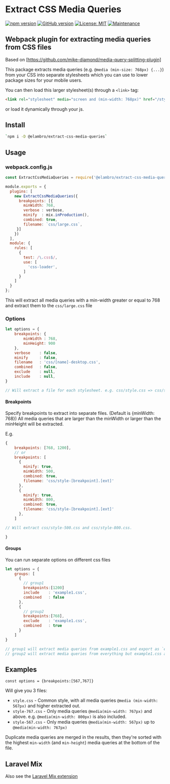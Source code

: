 # Extract CSS Media Queries

[![npm version](https://badge.fury.io/js/%40elambro%2Fextract-css-media-queries.svg)](https://badge.fury.io/js/%40elambro%2Fextract-css-media-queries) [![GitHub version](https://badge.fury.io/gh/elambro%2Fextract-css-media-queries.svg)](https://badge.fury.io/gh/elambro%2Fextract-css-media-queries) [![License: MIT](https://img.shields.io/badge/License-MIT-yellow.svg)](https://opensource.org/licenses/MIT) [![Maintenance](https://img.shields.io/badge/Maintained%3F-yes-green.svg)](https://github.com/elambro/extract-css-media-queries/graphs/commit-activity)




## Webpack plugin for extracting media queries from CSS files
Based on [https://github.com/mike-diamond/media-query-splitting-plugin]

This package extracts media queries (e.g. `@media (min-size: 768px) {...}`) from your CSS into separate stylesheets which you can use to lower package sizes for your mobile users.

You can then load this larger stylesheet(s) through a `<link>` tag:

```html
<link rel="stylesheet" media="screen and (min-width: 768px)" href="/style.css">
```
or load it dynamically through your js.

## Install

```bash
`npm i -D @elambro/extract-css-media-queries`
```

## Usage

### webpack.config.js

```js
const ExtractCssMediaQueries = require('@elambro/extract-css-media-queries');

module.exports = {
  plugins: [
    new ExtractCssMediaQueries({
      breakpoints: [{
        minWidth: 768,
        verbose : verbose, 
        minify  : mix.inProduction(),
        combined: true,
        filename: `css/large.css`,
     }]
    })
  ],
  module: {
    rules: [
      {
        test: /\.css$/,
        use: [
          'css-loader',
        ]
      }
    ]
  }
};
````
This will extract all media queries with a min-width greater or equal to 768 and extract them to the `css/large.css` file

### Options

````js
let options = {
    breakpoints: {
        minWidth : 768,
        minHeight: 900
    },
    verbose    : false,
    minify     : false,
    filename   : 'css/[name]-desktop.css', 
    combined   : false,
    exclude    : null,
    include    : null,
}

// Will extract a file for each stylesheet. e.g. css/style.css => css/style-desktop.css

````

#### Breakpoints

Specify breakpoints to extract into separate files. (Default is {minWidth: 768})
All media queries that are larger than the minWidth or larger than the minHeight will be extracted.

E.g. 
````js
{
    breakpoints: [768, 1200],
    // or 
    breakpoints: [
      { 
        minify: true,
        minWidth: 500,
        combined: true,
        filename: 'css/style-[breakpoint].[ext]'
      },
      { 
        minify: true,
        minWidth: 800,
        combined: true,
        filename: 'css/style-[breakpoint].[ext]'
      },
    ]

// Will extract css/style-500.css and css/style-800.css.

}
````

#### Groups

You can run separate options on different css files

````js
let options = {
    groups: [
      {
        // group1
        breakpoints:[1200]
        include    : 'example1.css',
        combined   : false
      },
      {
        // group2
        breakpoints:[768],
        exclude    : 'example1.css',
        combined   : true
      }
    ]
}

// group1 will extract media queries from example1.css and export as `example-1200.css`
// group2 will extract media queries from everything but example1.css and combined them into a file `extracted-768.css`

````

## Examples

`const options = {breakpoints:[567,767]}`

Will give you 3 files:
-  `style.css`       - Common style, with all media queries `@media (min-width: 567px)` and higher extracted out. 
- `style-767.css`  - Only media queries `@media(min-width: 767px)` and above. e.g. `@media(min-width: 800px)` is also included.
- `style-567.css` -  Only media queries `@media(min-width: 567px)` up to `@media(min-width: 767px)`

Duplicate media queries are merged in the results, then they're sorted with the highest `min-width` (and `min-height`) media queries at the bottom of the file. 

## Laravel Mix

Also see the [Laravel Mix extension](https://github.com/elambro/laravel-mix-extract-media-queries)